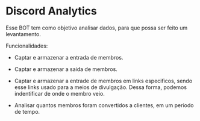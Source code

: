 # Discord Analytics

Esse BOT tem como objetivo analisar dados, para que possa ser feito um levantamento.

Funcionalidades:

- Captar e armazenar a entrada de membros.
- Captar e armazenar a saida de membros.

- Captar e armazenar a entrade de membros em links especificos, sendo esse links usado para a meios de divulgação. Dessa forma, podemos indentificar de onde o membro veio.
- Analisar quantos membros foram convertidos a clientes, em um periodo de tempo.
